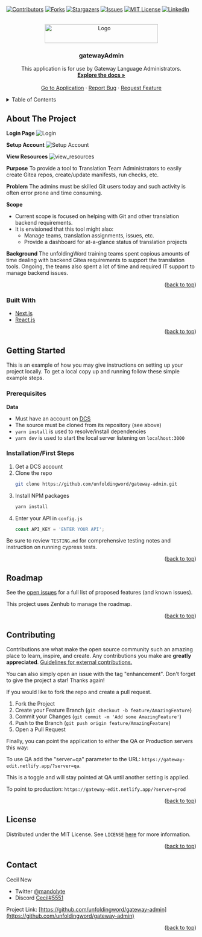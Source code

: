 <div id="top"></div>
<!--
*** Thanks for checking out the Best-README-Template. If you have a suggestion
*** that would make this better, please fork the repo and create a pull request
*** or simply open an issue with the tag "enhancement".
*** Don't forget to give the project a star!
*** Thanks again! Now go create something AMAZING! :D
-->



<!-- PROJECT SHIELDS -->
<!--
*** I'm using markdown "reference style" links for readability.
*** Reference links are enclosed in brackets [ ] instead of parentheses ( ).
*** See the bottom of this document for the declaration of the reference variables
*** for contributors-url, forks-url, etc. This is an optional, concise syntax you may use.
*** https://www.markdownguide.org/basic-syntax/#reference-style-links
-->
[![Contributors][contributors-shield]](https://github.com/unfoldingWord/gateway-admin/graphs/contributors)
[![Forks][forks-shield]](https://github.com/unfoldingWord/gateway-admin/network/members)
[![Stargazers][stars-shield]](https://github.com/unfoldingWord/gateway-admin/stargazers)
[![Issues][issues-shield]](https://github.com/unfoldingWord/gateway-admin/issues)
[![MIT License][license-shield]](https://github.com/unfoldingWord/gateway-admin/blob/main/LICENSE)
[![LinkedIn][linkedin-shield]](https://www.linkedin.com/company/unfoldingword/)



<!-- PROJECT LOGO -->
<br />
<div align="center">
  <a href="https://gateway-admin.netlify.app/">
    <img src="images/uW.png" alt="Logo" width="300" height="50">
  </a>

<h3 align="center">gatewayAdmin</h3>

  <p align="center">
    This application is for use by Gateway Language Administrators.
    <br />
    <a href="https://github.com/unfoldingword/gateway-admin"><strong>Explore the docs »</strong></a>
    <br />
    <br />
    <a href="https://gateway-admin.netlify.app/">Go to Application</a>
    ·
    <a href="https://github.com/unfoldingword/gateway-admin/issues">Report Bug</a>
    ·
    <a href="https://github.com/unfoldingword/gateway-admin/issues">Request Feature</a>
  </p>
</div>



<!-- TABLE OF CONTENTS -->
<details>
  <summary>Table of Contents</summary>
  <ol>
    <li>
      <a href="#about-the-project">About The Project</a>
      <ul>
        <li><a href="#built-with">Built With</a></li>
      </ul>
    </li>
    <li>
      <a href="#getting-started">Getting Started</a>
      <ul>
        <li><a href="#prerequisites">Prerequisites</a></li>
        <li><a href="#installation">Installation</a></li>
      </ul>
    </li>
    <li><a href="#usage">Usage</a></li>
    <li><a href="#roadmap">Roadmap</a></li>
    <li><a href="#contributing">Contributing</a></li>
    <li><a href="#license">License</a></li>
    <li><a href="#contact">Contact</a></li>
    <li><a href="#acknowledgments">Acknowledgments</a></li>
  </ol>
</details>



<!-- ABOUT THE PROJECT -->
## About The Project
**Login Page**
![Login](./images/login.png)

**Setup Account**
![Setup Account](./images/setup_account.png)

**View Resources**
![view_resources](./images/view_resources.png)

**Purpose**
To provide a tool to Translation Team Administrators to easily create Gitea repos, create/update manifests, run checks, etc.

**Problem**
The admins must be skilled Git users today and such activity is often error prone and time consuming.

**Scope**
- Current scope is focused on helping with Git and other translation backend requirements.
- It is envisioned that this tool might also:
  - Manage teams, translation assignments, issues, etc.
  - Provide a dashboard for at-a-glance status of translation projects

**Background**
The unfoldingWord training teams spent copious amounts of time dealing with backend Gitea requirements to support the translation tools. Ongoing, the teams also spent a lot of time and required IT support to manage backend issues.

<p align="right">(<a href="#top">back to top</a>)</p>

### Built With

* [Next.js](https://nextjs.org/)
* [React.js](https://reactjs.org/)

<p align="right">(<a href="#top">back to top</a>)</p>



<!-- GETTING STARTED -->
## Getting Started

This is an example of how you may give instructions on setting up your project locally.
To get a local copy up and running follow these simple example steps.

### Prerequisites

**Data**
- Must have an account on [DCS](https://git.door43.org)
- The source must be cloned from its repository (see above)
- `yarn install` is used to resolve/install dependencies
- `yarn dev` is used to start the local server listening on `localhost:3000`


### Installation/First Steps

1. Get a DCS account
2. Clone the repo
   ```sh
   git clone https://github.com/unfoldingword/gateway-admin.git
   ```
3. Install NPM packages
   ```sh
   yarn install
   ```
4. Enter your API in `config.js`
   ```js
   const API_KEY = 'ENTER YOUR API';
   ```

Be sure to review `TESTING.md` for comprehensive testing notes and instruction on running cypress tests.

<p align="right">(<a href="#top">back to top</a>)</p>



<!-- USAGE EXAMPLES (for RCLs only)
## Usage/Integration

Use this space to show useful examples of how a project can be used. Additional screenshots, code examples and demos work well in this space. You may also link to more resources.

_For more examples, please refer to the [Documentation](https://example.com)_  Possibly JS Docs. 

[Styleguidist link](https://example.netlify.app) 

<p align="right">(<a href="#top">back to top</a>)</p>

-->

<!-- ROADMAP -->
## Roadmap

See the [open issues](https://github.com/unfoldingword/gateway-admin/issues) for a full list of proposed features (and known issues).

This project uses Zenhub to manage the roadmap.

<p align="right">(<a href="#top">back to top</a>)</p>



<!-- CONTRIBUTING -->
## Contributing

Contributions are what make the open source community such an amazing place to learn, inspire, and create. Any contributions you make are **greatly appreciated**.  [Guidelines for external contributions.](https://forum.door43.org)

You can also simply open an issue with the tag "enhancement".
Don't forget to give the project a star! Thanks again!

If you would like to fork the repo and create a pull request. 

1. Fork the Project
2. Create your Feature Branch (`git checkout -b feature/AmazingFeature`)
3. Commit your Changes (`git commit -m 'Add some AmazingFeature'`)
4. Push to the Branch (`git push origin feature/AmazingFeature`)
5. Open a Pull Request

Finally, you can point the application to either the QA or Production servers this way:

To use QA add the "server=qa" parameter to the URL:
`https://gateway-edit.netlify.app/?server=qa`.  

This is a toggle and will stay pointed at QA until another setting is applied.

To point to production:
`https://gateway-edit.netlify.app/?server=prod`

<p align="right">(<a href="#top">back to top</a>)</p>



<!-- LICENSE -->
## License

Distributed under the MIT License. See `LICENSE` [here](https://github.com/unfoldingWord/gateway-admin/blob/develop/LICENSE)
for more information.

<p align="right">(<a href="#top">back to top</a>)</p>



<!-- CONTACT -->
## Contact

Cecil New 
- Twitter [@mandolyte](https://twitter.com/@mandolyte)
- Discord [Cecil#5551](tbd)

Project Link: [https://github.com/unfoldingword/gateway-admin](https://github.com/unfoldingword/gateway-admin)

<p align="right">(<a href="#top">back to top</a>)</p>



<!-- ACKNOWLEDGMENTS 
## Acknowledgments

* []()
* []()
* []()

<p align="right">(<a href="#top">back to top</a>)</p>

-->

<!-- MARKDOWN LINKS & IMAGES -->
<!-- https://www.markdownguide.org/basic-syntax/#reference-style-links -->
[contributors-shield]: https://img.shields.io/github/contributors/unfoldingword/gateway-admin.svg?style=for-the-badge
[contributors-url]: https://github.com/unfoldingword/gateway-admin/graphs/contributors
[forks-shield]: https://img.shields.io/github/forks/unfoldingword/gateway-admin.svg?style=for-the-badge
[forks-url]: https://github.com/unfoldingword/gateway-admin/network/members
[stars-shield]: https://img.shields.io/github/stars/unfoldingword/gateway-admin.svg?style=for-the-badge
[stars-url]: https://github.com/unfoldingword/gateway-admin/stargazers
[issues-shield]: https://img.shields.io/github/issues/unfoldingword/gateway-admin.svg?style=for-the-badge
[issues-url]: https://github.com/unfoldingword/gateway-admin/issues
[license-shield]: https://img.shields.io/github/license/unfoldingword/gateway-admin.svg?style=for-the-badge
[license-url]: https://github.com/unfoldingword/gateway-admin/blob/master/LICENSE.txt
[linkedin-shield]: https://img.shields.io/badge/-LinkedIn-black.svg?style=for-the-badge&logo=linkedin&colorB=555
[linkedin-url]: https://linkedin.com/in/company/unfoldingword

